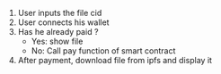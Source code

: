 1. User inputs the file cid
2. User connects his wallet
3. Has he already paid ?
   - Yes: show file
   - No: Call pay function of smart contract
4. After payment, download file from ipfs and display it
